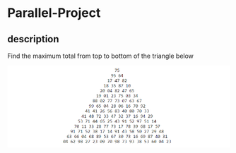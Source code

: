 # Parallel-Project
## description
Find the maximum total from top to bottom of the triangle below   

![Alt text](/images/tr.png)
